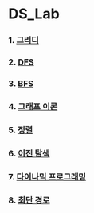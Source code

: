 # DS_Lab

### 1. [그리디](./1_greedy/README.md)

### 2. [DFS](./2_dfs/README.md)

### 3. [BFS](./3_bfs/README.md)

### 4. [그래프 이론](./4_graph/README.md)

### 5. [정렬](./5_sort/README.md)

### 6. [이진 탐색](./6_binarysearch/README.md)

### 7. [다이나믹 프로그래밍](#)

### 8. [최단 경로](#)
